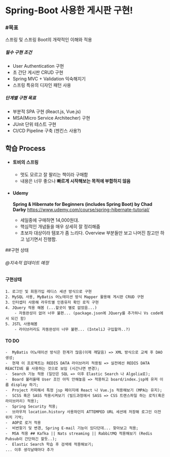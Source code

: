 # Spring-Boot 사용한 게시판 구현!

### #목표
스프링 및 스프링 Boot의 개략적인 이해와 적용
##### 필수 구현 조건
- User Authentication 구현
- 초 간단 게시판 CRUD 구현
- Spring MVC + Validation 익숙해지기
- 스프링 특유의 디자인 패턴 사용

##### 단계별 구현 목표
- 부분적 SPA 구현 (React.js, Vue.js)
- MSA(Micro Service Architecher) 구현
- JUnit 단위 테스트 구현
- CI/CD Pipeline 구축 (젠킨스 사용?)


## 학습 Process
- #### **토비의 스프링**
    - 멋도 모르고 잘 팔리는 책이라 구매함
    - 내용은 너무 좋으나 **빠르게 시작해보는 목적에 부합하지 않음**

- #### **Udemy**
     **Spring & Hibernate for Beginners (includes Spring Boot) by Chad Darby** https://www.udemy.com/course/spring-hibernate-tutorial/
    - 세일중에 구매하면 14,000원대. 
    - 핵심적인 개념들을 매우 상세히 잘 정리해줌
    - 초보자 대상이라 템포가 좀 느리다. Overview 부분들만 보고 나머진 참고만 하고 넘기면서 진행함.

##구현 상태
###### *@지속적 업데이트 예정*

#### 구현상태
	1. 로그인 및 회원가입 레디스 세션 방식으로 구현
	2. MySQL 사용, MyBatis 어노테이션 방식 Mapper 활용해 게시판 CRUD 구현
	3. 인터셉터 사용해 라우트별 인증유저 확인 로직 구현
	4. JQuery 적용 해봄 (...할곳이 별로 없었음...)
		- 자동완성이 없어 너무 불편... (package.json에 JQuery를 추가하니 Vs code에서 되긴 함)
	5. JSTL 사용해봄
		- 라이브러리도 자동완성이 너무 불편... (InteliJ 구입할까..?)

#### TO DO

	-  MyBatis 어노테이션 방식은 한계가 많음(이제 깨달음) => XML 방식으로 교체 후 DAO 생성;
	-  현재 이 프로젝트는 REDIS DATA 라이브러리 적용됨 => 실전에선 REDIS DATA REACTIVE 를 사용하는 것으로 보임 (시간나면 변경);
	-  Search 기능 적용 (일단은 SQL => 이후 Elastic Search 나 Algolia로);
	-  Board 불러올때 User 조인 아직 안해놓음 => 적용하고 board/index.jsp에 유저 이름 display 하기;
	-  Project 카피해서 특정 jsp 페이지에 React 나 Vue.js 적용해보기 (MPA는 유지);
	-  SCSS 혹은 SASS 적용시켜보기 (빌드과정에서 SASS => CSS 트랜스파일 하는 로직(혹은 라이브러리) 적용);
	-  Spring Security 적용;
	-  브라우저 location.history 사용하던지 ATTEMPED URL 세션에 저장해 로그인 이전 위치 기억;
	-  AOP로 로거 적용
	-  비번찾기 및 변경, Spring E-mail 기능이 있다던데... 찾아보고 적용;
	-  MSA 적용 ## Kafka || Nats streaming || RabbitMQ 적용해보기 (Redis Pubsub이 간단하긴 할듯..);
	-  Elastic Search 학습 후 검색에 적용해보기;
	... 이후 생각날때마다 추가

